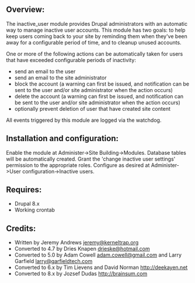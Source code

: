 
Overview:
--------
The inactive_user module provides Drupal administrators with an automatic
way to manage inactive user accounts.  This module has two goals:  to help
keep users coming back to your site by reminding them when they've been away
for a configurable period of time, and to cleanup unused accounts.

One or more of the following actions can be automatically taken for users that
have exceeded configurable periods of inactivity:
  - send an email to the user
  - send an email to the site administrator
  - block the account (a warning can first be issued, and notification can
     be sent to the user and/or site administrator when the action occurs)
  - delete the account (a warning can first be issued, and notification can
     be sent to the user and/or site administrator when the action occurs)
  - optionally prevent deletion of user that have created site content

All events triggered by this module are logged via the watchdog.


Installation and configuration:
------------------------------
Enable the module at Administer->Site Building->Modules.
Database tables will be automatically created.
Grant the 'change inactive user settings' permission to the appropriate roles.
Configure as desired at Administer->User configuration->Inactive users.


Requires:
--------
 - Drupal 8.x
 - Working crontab


Credits:
-------
 - Written by Jeremy Andrews <jeremy@kerneltrap.org>
 - Converted to 4.7 by Dries Knapen <drieske@hotmail.com>
 - Converted to 5.0 by Adam Cowell <adam.cowell@gmail.com> and Larry Garfield <larry@garfieldtech.com>
 - Converted to 6.x by Tim Lievens and David Norman <http://deekayen.net>
 - Converted to 8.x by Jozsef Dudas <http://brainsum.com>
